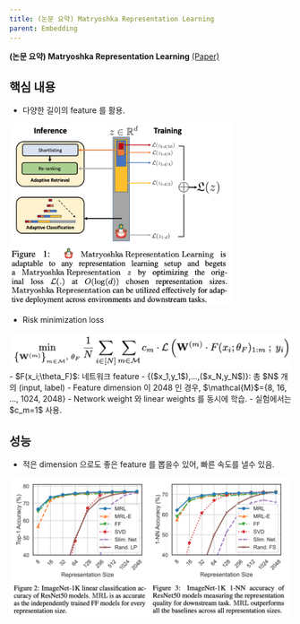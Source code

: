 ```yaml
---
title: (논문 요약) Matryoshka Representation Learning
parent: Embedding
---
```


**(논문 요약) Matryoshka Representation Learning** [(Paper)](https://arxiv.org/pdf/2205.13147)

## 핵심 내용
- 다양한 길이의 feature 를 활용.    
<img src="/data/papers/matryoshka/concept.png" width="400" />

- Risk minimization loss  
<img src="/data/papers/matryoshka/riskmin.png" width="600" />
   - $F(x_i;\theta_F)$: 네트워크 feature
   - {($x_1,y_1$),...,($x_N,y_N$)}: 총 $N$ 개의 (input, label)
   - Feature dimension 이 2048 인 경우, $\mathcal{M}$={8, 16, ..., 1024, 2048}
   - Network weight 와 linear weights 를 동시에 학습.
   - 실험에서는 $c_m=1$ 사용.

## 성능
- 적은 dimension 으로도 좋은 feature 를 뽑을수 있어, 빠른 속도를 낼수 있음.  
<img src="/data/papers/matryoshka/result.png" width="800" />

